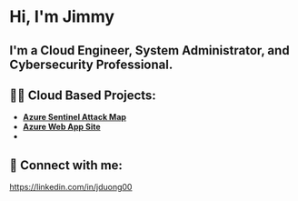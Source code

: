 <h1>Hi, I'm Jimmy <br/>

<h2> I'm a Cloud Engineer, System Administrator, and Cybersecurity Professional. 
  
<h2>👨‍💻 Cloud Based Projects:</h2>

- <b>[Azure Sentinel Attack Map](https://github.com/JimmyDuong00/Azure-Sentinel-Threat-Map)</b>
- <b>[Azure Web App Site](https://ottertech.cloud)</b>
- <b></b>


<h2> 🤳 Connect with me:</h2>

https://linkedin.com/in/jduong00
